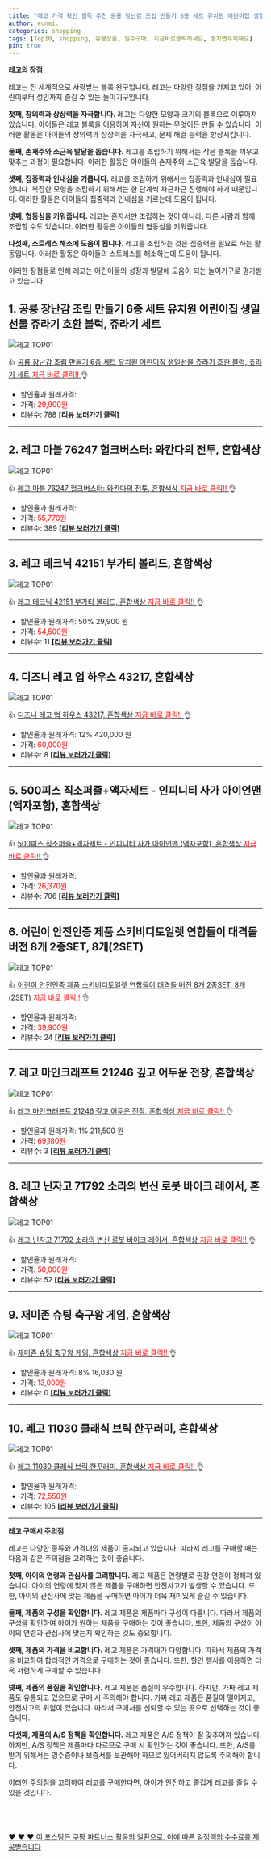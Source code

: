 ```yaml
---
title: "레고 가격 확인 필독 추천 공룡 장난감 조립 만들기 6종 세트 유치원 어린이집 생일선물 쥬라기 호환 블럭, 쥬라기 세트 비교 장점 구매가이드"
author: eunmi.
categories: shopping
tags: [Top10, shopping, 유행상품, 필수구매, 지금바로클릭하세요, 놓치면후회해요]
pin: true
---
```

**레고의 장점**

레고는 전 세계적으로 사랑받는 블록 완구입니다. 레고는 다양한 장점을 가지고 있어, 어린이부터 성인까지 즐길 수 있는 놀이기구입니다.

**첫째, 창의력과 상상력을 자극합니다.** 레고는 다양한 모양과 크기의 블록으로 이루어져 있습니다. 아이들은 레고 블록을 이용하여 자신이 원하는 무엇이든 만들 수 있습니다. 이러한 활동은 아이들의 창의력과 상상력을 자극하고, 문제 해결 능력을 향상시킵니다.

**둘째, 손재주와 소근육 발달을 돕습니다.** 레고를 조립하기 위해서는 작은 블록을 끼우고 맞추는 과정이 필요합니다. 이러한 활동은 아이들의 손재주와 소근육 발달을 돕습니다.

**셋째, 집중력과 인내심을 기릅니다.** 레고를 조립하기 위해서는 집중력과 인내심이 필요합니다. 복잡한 모형을 조립하기 위해서는 한 단계씩 차근차근 진행해야 하기 때문입니다. 이러한 활동은 아이들의 집중력과 인내심을 기르는데 도움이 됩니다.

**넷째, 협동심을 키워줍니다.** 레고는 혼자서만 조립하는 것이 아니라, 다른 사람과 함께 조립할 수도 있습니다. 이러한 활동은 아이들의 협동심을 키워줍니다.

**다섯째, 스트레스 해소에 도움이 됩니다.** 레고를 조립하는 것은 집중력을 필요로 하는 활동입니다. 이러한 활동은 아이들의 스트레스를 해소하는데 도움이 됩니다.

이러한 장점들로 인해 레고는 어린이들의 성장과 발달에 도움이 되는 놀이기구로 평가받고 있습니다.

   

## 1. 공룡 장난감 조립 만들기 6종 세트 유치원 어린이집 생일선물 쥬라기 호환 블럭, 쥬라기 세트

![레고 TOP01](https://thumbnail10.coupangcdn.com/thumbnails/remote/230x230ex/image/vendor_inventory/e1ce/a64d85ac051c374cbdbe58d3341587a98b0161497c2300aefa9c66a5b834.jpg)


👍 [공룡 장난감 조립 만들기 6종 세트 유치원 어린이집 생일선물 쥬라기 호환 블럭, 쥬라기 세트 <font color=red> 지금 바로 클릭!! </font> ](https://link.coupang.com/re/AFFSDP?lptag=AF3617701&subid=GithubCoopas&pageKey=7310099265&traceid=V0-153&itemId=18725607534&vendorItemId=85858320367) 👌 


- 할인율과 원래가격: 
- 가격: <span style='color:red'>29,900원</span>
- 리뷰수: 788  [**[리뷰 보러가기 클릭]**](https://link.coupang.com/re/AFFSDP?lptag=AF3617701&subid=GithubCoopas&pageKey=7310099265&traceid=V0-153&itemId=18725607534&vendorItemId=85858320367)

---


   

## 2. 레고 마블 76247 헐크버스터: 와칸다의 전투, 혼합색상

![레고 TOP01](https://thumbnail10.coupangcdn.com/thumbnails/remote/230x230ex/image/retail/images/2022/12/15/13/0/4768ca08-202f-498c-863a-e890859ec86a.png)


👍 [레고 마블 76247 헐크버스터: 와칸다의 전투, 혼합색상 <font color=red> 지금 바로 클릭!! </font> ](https://link.coupang.com/re/AFFSDP?lptag=AF3617701&subid=GithubCoopas&pageKey=6997055770&traceid=V0-153&itemId=17145508673&vendorItemId=84318279372) 👌 


- 할인율과 원래가격: 
- 가격: <span style='color:red'>55,770원</span>
- 리뷰수: 389  [**[리뷰 보러가기 클릭]**](https://link.coupang.com/re/AFFSDP?lptag=AF3617701&subid=GithubCoopas&pageKey=6997055770&traceid=V0-153&itemId=17145508673&vendorItemId=84318279372)

---


   

## 3. 레고 테크닉 42151 부가티 볼리드, 혼합색상

![레고 TOP01](https://thumbnail8.coupangcdn.com/thumbnails/remote/230x230ex/image/retail/images/2022/12/15/13/8/6fbb2c6d-9d2c-4a63-89fc-11dbc56787cb.png)


👍 [레고 테크닉 42151 부가티 볼리드, 혼합색상 <font color=red> 지금 바로 클릭!! </font> ](https://link.coupang.com/re/AFFSDP?lptag=AF3617701&subid=GithubCoopas&pageKey=6997057707&traceid=V0-153&itemId=17145516291&vendorItemId=84318286708) 👌 


- 할인율과 원래가격: 50%  29,900   원
- 가격: <span style='color:red'>54,500원</span>
- 리뷰수: 11  [**[리뷰 보러가기 클릭]**](https://link.coupang.com/re/AFFSDP?lptag=AF3617701&subid=GithubCoopas&pageKey=6997057707&traceid=V0-153&itemId=17145516291&vendorItemId=84318286708)

---


   

## 4. 디즈니 레고 업 하우스 43217, 혼합색상

![레고 TOP01](https://thumbnail7.coupangcdn.com/thumbnails/remote/230x230ex/image/retail/images/2023/03/16/11/0/a6a700b7-1352-4bb1-bff1-ff413a308460.png)


👍 [디즈니 레고 업 하우스 43217, 혼합색상 <font color=red> 지금 바로 클릭!! </font> ](https://link.coupang.com/re/AFFSDP?lptag=AF3617701&subid=GithubCoopas&pageKey=7209573049&traceid=V0-153&itemId=18241530683&vendorItemId=85388467653) 👌 


- 할인율과 원래가격: 12%  420,000   원
- 가격: <span style='color:red'>60,000원</span>
- 리뷰수: 8  [**[리뷰 보러가기 클릭]**](https://link.coupang.com/re/AFFSDP?lptag=AF3617701&subid=GithubCoopas&pageKey=7209573049&traceid=V0-153&itemId=18241530683&vendorItemId=85388467653)

---


   

## 5. 500피스 직소퍼즐+액자세트 - 인피니티 사가 아이언맨 (액자포함), 혼합색상

![레고 TOP01](https://thumbnail7.coupangcdn.com/thumbnails/remote/230x230ex/image/vendor_inventory/a0aa/516c9cc3b4a37a9df3c8310e7bfe448985a069b3d5651df42ff9b4ab4768.jpg)


👍 [500피스 직소퍼즐+액자세트 - 인피니티 사가 아이언맨 (액자포함), 혼합색상 <font color=red> 지금 바로 클릭!! </font> ](https://link.coupang.com/re/AFFSDP?lptag=AF3617701&subid=GithubCoopas&pageKey=6074827527&traceid=V0-153&itemId=11232330968&vendorItemId=78509662966) 👌 


- 할인율과 원래가격: 
- 가격: <span style='color:red'>26,370원</span>
- 리뷰수: 706  [**[리뷰 보러가기 클릭]**](https://link.coupang.com/re/AFFSDP?lptag=AF3617701&subid=GithubCoopas&pageKey=6074827527&traceid=V0-153&itemId=11232330968&vendorItemId=78509662966)

---


   

## 6. 어린이 안전인증 제품 스키비디토일렛 연합들이 대격돌 버전 8개 2종SET, 8개(2SET)

![레고 TOP01](https://thumbnail6.coupangcdn.com/thumbnails/remote/230x230ex/image/vendor_inventory/d3aa/4ebea4f7d2ba2ed5d8fde911dcdb846a8e923d36009e62b057432307737c.jpg)


👍 [어린이 안전인증 제품 스키비디토일렛 연합들이 대격돌 버전 8개 2종SET, 8개(2SET) <font color=red> 지금 바로 클릭!! </font> ](https://link.coupang.com/re/AFFSDP?lptag=AF3617701&subid=GithubCoopas&pageKey=7660492638&traceid=V0-153&itemId=20407445029&vendorItemId=87489594141) 👌 


- 할인율과 원래가격: 
- 가격: <span style='color:red'>39,900원</span>
- 리뷰수: 24  [**[리뷰 보러가기 클릭]**](https://link.coupang.com/re/AFFSDP?lptag=AF3617701&subid=GithubCoopas&pageKey=7660492638&traceid=V0-153&itemId=20407445029&vendorItemId=87489594141)

---


   

## 7. 레고 마인크래프트 21246 깊고 어두운 전장, 혼합색상

![레고 TOP01](https://thumbnail8.coupangcdn.com/thumbnails/remote/230x230ex/image/retail/images/2022/12/15/13/2/7ed379c0-bba4-47d7-a2bc-7d50d4d913bd.png)


👍 [레고 마인크래프트 21246 깊고 어두운 전장, 혼합색상 <font color=red> 지금 바로 클릭!! </font> ](https://link.coupang.com/re/AFFSDP?lptag=AF3617701&subid=GithubCoopas&pageKey=6997055307&traceid=V0-153&itemId=17145507257&vendorItemId=84318277779) 👌 


- 할인율과 원래가격: 1%  211,500   원
- 가격: <span style='color:red'>69,180원</span>
- 리뷰수: 3  [**[리뷰 보러가기 클릭]**](https://link.coupang.com/re/AFFSDP?lptag=AF3617701&subid=GithubCoopas&pageKey=6997055307&traceid=V0-153&itemId=17145507257&vendorItemId=84318277779)

---


   

## 8. 레고 닌자고 71792 소라의 변신 로봇 바이크 레이서, 혼합색상

![레고 TOP01](https://thumbnail6.coupangcdn.com/thumbnails/remote/230x230ex/image/rs_quotation_api/qaqo8lzp/c389d78e74e04b70902d3a9d5d25870b.png)


👍 [레고 닌자고 71792 소라의 변신 로봇 바이크 레이서, 혼합색상 <font color=red> 지금 바로 클릭!! </font> ](https://link.coupang.com/re/AFFSDP?lptag=AF3617701&subid=GithubCoopas&pageKey=7328230472&traceid=V0-153&itemId=18808666913&vendorItemId=85939263879) 👌 


- 할인율과 원래가격: 
- 가격: <span style='color:red'>50,000원</span>
- 리뷰수: 52  [**[리뷰 보러가기 클릭]**](https://link.coupang.com/re/AFFSDP?lptag=AF3617701&subid=GithubCoopas&pageKey=7328230472&traceid=V0-153&itemId=18808666913&vendorItemId=85939263879)

---


   

## 9. 재미존 슈팅 축구왕 게임, 혼합색상

![레고 TOP01](https://thumbnail6.coupangcdn.com/thumbnails/remote/230x230ex/image/retail/images/2022/12/15/17/4/aedbb0b3-d0b6-42dc-b753-c4918c202221.png)


👍 [재미존 슈팅 축구왕 게임, 혼합색상 <font color=red> 지금 바로 클릭!! </font> ](https://link.coupang.com/re/AFFSDP?lptag=AF3617701&subid=GithubCoopas&pageKey=6997765663&traceid=V0-153&itemId=17149579604&vendorItemId=84322292305) 👌 


- 할인율과 원래가격: 8%  16,030   원
- 가격: <span style='color:red'>13,000원</span>
- 리뷰수: 0  [**[리뷰 보러가기 클릭]**](https://link.coupang.com/re/AFFSDP?lptag=AF3617701&subid=GithubCoopas&pageKey=6997765663&traceid=V0-153&itemId=17149579604&vendorItemId=84322292305)

---


   

## 10. 레고 11030 클래식 브릭 한꾸러미, 혼합색상

![레고 TOP01](https://thumbnail7.coupangcdn.com/thumbnails/remote/230x230ex/image/rs_quotation_api/sn4tcwor/276ea338a63a4b25bbb0789c29cf21a9.png)


👍 [레고 11030 클래식 브릭 한꾸러미, 혼합색상 <font color=red> 지금 바로 클릭!! </font> ](https://link.coupang.com/re/AFFSDP?lptag=AF3617701&subid=GithubCoopas&pageKey=7134019417&traceid=V0-153&itemId=17895857566&vendorItemId=85058733124) 👌 


- 할인율과 원래가격: 
- 가격: <span style='color:red'>72,550원</span>
- 리뷰수: 105  [**[리뷰 보러가기 클릭]**](https://link.coupang.com/re/AFFSDP?lptag=AF3617701&subid=GithubCoopas&pageKey=7134019417&traceid=V0-153&itemId=17895857566&vendorItemId=85058733124)

---
**레고 구매시 주의점**

레고는 다양한 종류와 가격대의 제품이 출시되고 있습니다. 따라서 레고를 구매할 때는 다음과 같은 주의점을 고려하는 것이 좋습니다.

**첫째, 아이의 연령과 관심사를 고려합니다.** 레고 제품은 연령별로 권장 연령이 정해져 있습니다. 아이의 연령에 맞지 않은 제품을 구매하면 안전사고가 발생할 수 있습니다. 또한, 아이의 관심사에 맞는 제품을 구매하면 아이가 더욱 재미있게 즐길 수 있습니다.

**둘째, 제품의 구성을 확인합니다.** 레고 제품은 제품마다 구성이 다릅니다. 따라서 제품의 구성을 확인하여 아이가 원하는 제품을 구매하는 것이 좋습니다. 또한, 제품의 구성이 아이의 연령과 관심사에 맞는지 확인하는 것도 중요합니다.

**셋째, 제품의 가격을 비교합니다.** 레고 제품은 가격대가 다양합니다. 따라서 제품의 가격을 비교하여 합리적인 가격으로 구매하는 것이 좋습니다. 또한, 할인 행사를 이용하면 더욱 저렴하게 구매할 수 있습니다.

**넷째, 제품의 품질을 확인합니다.** 레고 제품은 품질이 우수합니다. 하지만, 가짜 레고 제품도 유통되고 있으므로 구매 시 주의해야 합니다. 가짜 레고 제품은 품질이 떨어지고, 안전사고의 위험이 있습니다. 따라서 구매처를 신뢰할 수 있는 곳으로 선택하는 것이 좋습니다.

**다섯째, 제품의 A/S 정책을 확인합니다.** 레고 제품은 A/S 정책이 잘 갖추어져 있습니다. 하지만, A/S 정책은 제품마다 다르므로 구매 시 확인하는 것이 좋습니다. 또한, A/S를 받기 위해서는 영수증이나 보증서를 보관해야 하므로 잃어버리지 않도록 주의해야 합니다.

이러한 주의점을 고려하여 레고를 구매한다면, 아이가 안전하고 즐겁게 레고를 즐길 수 있을 것입니다.<br><br><br><br><br> [ ❤ ❤ ❤ 이 포스팅은 쿠팡 파트너스 활동의 일환으로, 이에 따른 일정액의 수수료를 제공받습니다](https://link.coupang.com/a/bcEFyh)